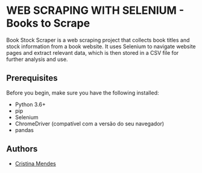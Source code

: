 # WEB SCRAPING WITH SELENIUM - Books to Scrape

Book Stock Scraper is a web scraping project that collects book titles and stock information from a book website. It uses Selenium to navigate website pages and extract relevant data, which is then stored in a CSV file for further analysis and use.

## Prerequisites
Before you begin, make sure you have the following installed:
*   Python 3.6+
*   pip
*   Selenium
*   ChromeDriver (compatível com a versão do seu navegador)
*   pandas

## Authors

- [Cristina Mendes](https://github.com/CristinaMendes)
